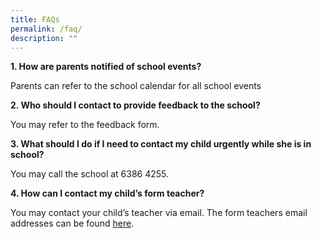 ```yaml
---
title: FAQs
permalink: /faq/
description: ""
---
```

<p><strong>1. How are parents notified of school events?</strong></p>
<p>Parents can refer to the school calendar for all school events</p>
<p><strong>2. Who should I contact to provide feedback to the school?</strong></p>
<p>You may refer to the feedback form.</p>
<p><strong>3. What should I do if I need to contact my child urgently while she is in school?</strong></p>
<p>You may call the school at 6386 4255.</p>
<p><strong>4. How can I contact my child’s form teacher?</strong></p>
<div>
<p>You may contact your child’s teacher via email. The form teachers email addresses can be found&nbsp;<a href="https://www.sengkanggreenpri.moe.edu.sg/our-skgian-family/school-organization/teaching-staff/" target="">here</a>.</p>
</div>